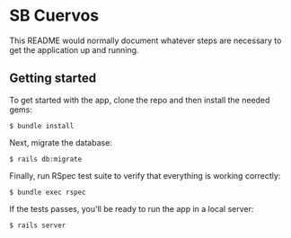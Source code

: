# SB Cuervos

This README would normally document whatever steps are necessary to get the
application up and running.

## Getting started

To get started with the app, clone the repo and then install the needed gems:

```
$ bundle install
```

Next, migrate the database:

```
$ rails db:migrate
```

Finally, run RSpec test suite to verify that everything is working correctly:

```
$ bundle exec rspec
```

If the tests passes, you'll be ready to run the app in a local server:

```
$ rails server
```
